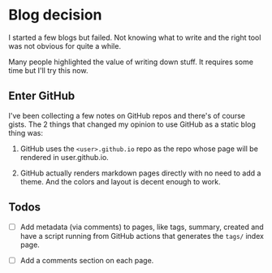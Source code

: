 # Blog decision

I started a few blogs but failed. Not knowing what to write and the right tool
was not obvious for quite a while.

Many people highlighted the value of writing down stuff. It requires some time
but I'll try this now.


## Enter GitHub

I've been collecting a few notes on GitHub repos and there's of course gists.
The 2 things that changed my opinion to use GitHub as a static blog thing was:

1. GitHub uses the `<user>.github.io` repo as the repo whose page will be
   rendered in user.github.io.

2. GitHub actually renders markdown pages directly with no need to add a theme.
   And the colors and layout is decent enough to work.


## Todos

- [ ]  Add metadata (via comments) to pages, like tags, summary, created and
       have a script running from GitHub actions that generates the `tags/`
       index page.

- [ ]  Add a comments section on each page.

